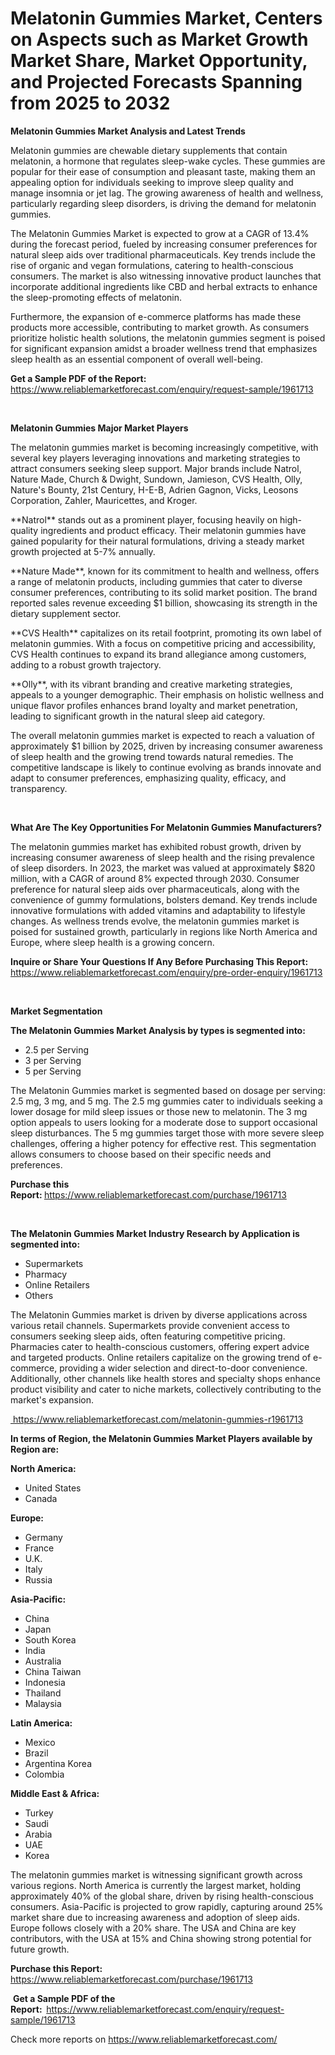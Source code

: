 <p><h1>Melatonin Gummies Market, Centers on Aspects such as Market Growth Market Share, Market Opportunity, and Projected Forecasts Spanning from 2025 to 2032</h1></p><p><strong>Melatonin Gummies Market Analysis and Latest Trends</strong></p>
<p><p>Melatonin gummies are chewable dietary supplements that contain melatonin, a hormone that regulates sleep-wake cycles. These gummies are popular for their ease of consumption and pleasant taste, making them an appealing option for individuals seeking to improve sleep quality and manage insomnia or jet lag. The growing awareness of health and wellness, particularly regarding sleep disorders, is driving the demand for melatonin gummies.</p><p>The Melatonin Gummies Market is expected to grow at a CAGR of 13.4% during the forecast period, fueled by increasing consumer preferences for natural sleep aids over traditional pharmaceuticals. Key trends include the rise of organic and vegan formulations, catering to health-conscious consumers. The market is also witnessing innovative product launches that incorporate additional ingredients like CBD and herbal extracts to enhance the sleep-promoting effects of melatonin.</p><p>Furthermore, the expansion of e-commerce platforms has made these products more accessible, contributing to market growth. As consumers prioritize holistic health solutions, the melatonin gummies segment is poised for significant expansion amidst a broader wellness trend that emphasizes sleep health as an essential component of overall well-being.</p></p>
<p><strong>Get a Sample PDF of the Report:&nbsp;</strong> <a href="https://www.reliablemarketforecast.com/enquiry/request-sample/1961713?utm_campaign=3030&utm_medium=2&utm_source=Github&utm_content=ia&utm_term=08032025&utm_id=melatonin-gummies">https://www.reliablemarketforecast.com/enquiry/request-sample/1961713</a></p>
<p>&nbsp;</p>
<p><strong>Melatonin Gummies Major Market Players</strong></p>
<p><p>The melatonin gummies market is becoming increasingly competitive, with several key players leveraging innovations and marketing strategies to attract consumers seeking sleep support. Major brands include Natrol, Nature Made, Church & Dwight, Sundown, Jamieson, CVS Health, Olly, Nature's Bounty, 21st Century, H-E-B, Adrien Gagnon, Vicks, Leosons Corporation, Zahler, Mauricettes, and Kroger.</p><p>**Natrol** stands out as a prominent player, focusing heavily on high-quality ingredients and product efficacy. Their melatonin gummies have gained popularity for their natural formulations, driving a steady market growth projected at 5-7% annually.</p><p>**Nature Made**, known for its commitment to health and wellness, offers a range of melatonin products, including gummies that cater to diverse consumer preferences, contributing to its solid market position. The brand reported sales revenue exceeding $1 billion, showcasing its strength in the dietary supplement sector.</p><p>**CVS Health** capitalizes on its retail footprint, promoting its own label of melatonin gummies. With a focus on competitive pricing and accessibility, CVS Health continues to expand its brand allegiance among customers, adding to a robust growth trajectory.</p><p>**Olly**, with its vibrant branding and creative marketing strategies, appeals to a younger demographic. Their emphasis on holistic wellness and unique flavor profiles enhances brand loyalty and market penetration, leading to significant growth in the natural sleep aid category.</p><p>The overall melatonin gummies market is expected to reach a valuation of approximately $1 billion by 2025, driven by increasing consumer awareness of sleep health and the growing trend towards natural remedies. The competitive landscape is likely to continue evolving as brands innovate and adapt to consumer preferences, emphasizing quality, efficacy, and transparency.</p></p>
<p>&nbsp;</p>
<p><strong>What Are The Key Opportunities For Melatonin Gummies Manufacturers?</strong></p>
<p><p>The melatonin gummies market has exhibited robust growth, driven by increasing consumer awareness of sleep health and the rising prevalence of sleep disorders. In 2023, the market was valued at approximately $820 million, with a CAGR of around 8% expected through 2030. Consumer preference for natural sleep aids over pharmaceuticals, along with the convenience of gummy formulations, bolsters demand. Key trends include innovative formulations with added vitamins and adaptability to lifestyle changes. As wellness trends evolve, the melatonin gummies market is poised for sustained growth, particularly in regions like North America and Europe, where sleep health is a growing concern.</p></p>
<p><strong>Inquire or Share Your Questions If Any Before Purchasing This Report:</strong> <a href="https://www.reliablemarketforecast.com/enquiry/pre-order-enquiry/1961713?utm_campaign=3030&utm_medium=2&utm_source=Github&utm_content=ia&utm_term=08032025&utm_id=melatonin-gummies">https://www.reliablemarketforecast.com/enquiry/pre-order-enquiry/1961713</a></p>
<p>&nbsp;</p>
<p><strong>Market Segmentation</strong></p>
<p><strong>The Melatonin Gummies Market Analysis by types is segmented into:</strong></p>
<p><ul><li>2.5 per Serving</li><li>3 per Serving</li><li>5 per Serving</li></ul></p>
<p><p>The Melatonin Gummies market is segmented based on dosage per serving: 2.5 mg, 3 mg, and 5 mg. The 2.5 mg gummies cater to individuals seeking a lower dosage for mild sleep issues or those new to melatonin. The 3 mg option appeals to users looking for a moderate dose to support occasional sleep disturbances. The 5 mg gummies target those with more severe sleep challenges, offering a higher potency for effective rest. This segmentation allows consumers to choose based on their specific needs and preferences.</p></p>
<p><strong>Purchase this Report:&nbsp;</strong><a href="https://www.reliablemarketforecast.com/purchase/1961713?utm_campaign=3030&utm_medium=2&utm_source=Github&utm_content=ia&utm_term=08032025&utm_id=melatonin-gummies">https://www.reliablemarketforecast.com/purchase/1961713</a></p>
<p>&nbsp;</p>
<p><strong>The Melatonin Gummies Market Industry Research by Application is segmented into:</strong></p>
<p><ul><li>Supermarkets</li><li>Pharmacy</li><li>Online Retailers</li><li>Others</li></ul></p>
<p><p>The Melatonin Gummies market is driven by diverse applications across various retail channels. Supermarkets provide convenient access to consumers seeking sleep aids, often featuring competitive pricing. Pharmacies cater to health-conscious customers, offering expert advice and targeted products. Online retailers capitalize on the growing trend of e-commerce, providing a wider selection and direct-to-door convenience. Additionally, other channels like health stores and specialty shops enhance product visibility and cater to niche markets, collectively contributing to the market's expansion.</p></p>
<p><a href="https://www.reliablemarketforecast.com/melatonin-gummies-r1961713?utm_campaign=3030&utm_medium=2&utm_source=Github&utm_content=ia&utm_term=08032025&utm_id=melatonin-gummies">&nbsp;https://www.reliablemarketforecast.com/melatonin-gummies-r1961713</a></p>
<p><strong>In terms of Region, the Melatonin Gummies Market Players available by Region are:</strong></p>
<p>
    <p> <strong> North America: </strong>
        <ul>
            <li>United States</li>
            <li>Canada</li>
        </ul>
        </p> 
    <p> <strong> Europe: </strong>
        <ul>
            <li>Germany</li>
            <li>France</li>
            <li>U.K.</li>
            <li>Italy</li>
            <li>Russia</li>
        </ul>
        </p> 
    <p> <strong> Asia-Pacific: </strong>
        <ul>
            <li>China</li>
            <li>Japan</li>
            <li>South Korea</li>
            <li>India</li>
            <li>Australia</li>
            <li>China Taiwan</li>
            <li>Indonesia</li>
            <li>Thailand</li>
            <li>Malaysia</li>
        </ul>
        </p> 
    <p> <strong> Latin America: </strong>
        <ul>
            <li>Mexico</li>
            <li>Brazil</li>
            <li>Argentina Korea</li>
            <li>Colombia</li>
        </ul>
        </p> 
    <p> <strong> Middle East & Africa: </strong>
        <ul>
            <li>Turkey</li>
            <li>Saudi</li>
            <li>Arabia</li>
            <li>UAE</li>
            <li>Korea</li>
        </ul>
    </p>
    </p>
<p><p>The melatonin gummies market is witnessing significant growth across various regions. North America is currently the largest market, holding approximately 40% of the global share, driven by rising health-conscious consumers. Asia-Pacific is projected to grow rapidly, capturing around 25% market share due to increasing awareness and adoption of sleep aids. Europe follows closely with a 20% share. The USA and China are key contributors, with the USA at 15% and China showing strong potential for future growth.</p></p>
<p><strong>Purchase this Report: </strong><a href="https://www.reliablemarketforecast.com/purchase/1961713?utm_campaign=3030&utm_medium=2&utm_source=Github&utm_content=ia&utm_term=08032025&utm_id=melatonin-gummies">https://www.reliablemarketforecast.com/purchase/1961713</a></p>
<p>&nbsp;<strong>Get a Sample PDF of the Report:&nbsp;&nbsp;</strong><a href="https://www.reliablemarketforecast.com/enquiry/request-sample/1961713?utm_campaign=3030&utm_medium=2&utm_source=Github&utm_content=ia&utm_term=08032025&utm_id=melatonin-gummies">https://www.reliablemarketforecast.com/enquiry/request-sample/1961713</a></p>
<p><strong></strong></p>
<p>Check more reports on <a href="https://www.reliablemarketforecast.com/?utm_campaign=3030&utm_medium=2&utm_source=Github&utm_content=ia&utm_term=08032025&utm_id=melatonin-gummies">https://www.reliablemarketforecast.com/</a></p>